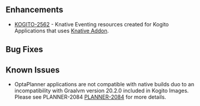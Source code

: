 ## Enhancements

- [KOGITO-2562](https://issues.redhat.com/browse/KOGITO-2562) - Knative Eventing resources created for Kogito Applications that uses [Knative Addon](https://github.com/kiegroup/kogito-examples/tree/stable/process-knative-quickstart-quarkus).  

## Bug Fixes

## Known Issues
- OptaPlanner applications are not compatible with native builds duo to an incompatibility with Graalvm version 20.2.0 included in Kogito Images. Please see PLANNER-2084 [PLANNER-2084](https://issues.redhat.com/browse/PLANNER-2084) for more details.